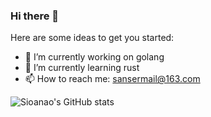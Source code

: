 ### Hi there 👋



Here are some ideas to get you started:

- 🔭 I’m currently working on golang
- 🌱 I’m currently learning rust
- 📫 How to reach me: sansermail@163.com

![Sioanao's GitHub stats](https://github-readme-stats.vercel.app/api?username=sianao&show_icons=true&theme=radical)
